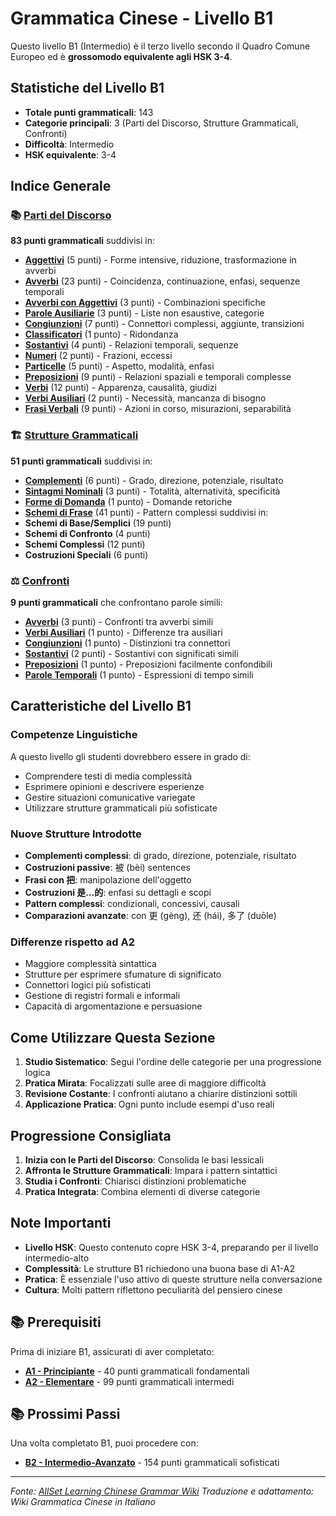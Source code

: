 # Grammatica Cinese - Livello B1

Questo livello B1 (Intermedio) è il terzo livello secondo il Quadro Comune Europeo ed è **grossomodo equivalente agli HSK 3-4**.

## Statistiche del Livello B1

- **Totale punti grammaticali**: 143
- **Categorie principali**: 3 (Parti del Discorso, Strutture Grammaticali, Confronti)
- **Difficoltà**: Intermedio
- **HSK equivalente**: 3-4

## Indice Generale

### 📚 [Parti del Discorso](./parti-del-discorso/)

**83 punti grammaticali** suddivisi in:

- **[Aggettivi](./parti-del-discorso/aggettivi.md)** (5 punti) - Forme intensive, riduzione, trasformazione in avverbi
- **[Avverbi](./parti-del-discorso/avverbi.md)** (23 punti) - Coincidenza, continuazione, enfasi, sequenze temporali
- **[Avverbi con Aggettivi](./parti-del-discorso/avverbi-con-aggettivi.md)** (3 punti) - Combinazioni specifiche
- **[Parole Ausiliarie](./parti-del-discorso/parole-ausiliarie.md)** (3 punti) - Liste non esaustive, categorie
- **[Congiunzioni](./parti-del-discorso/congiunzioni.md)** (7 punti) - Connettori complessi, aggiunte, transizioni
- **[Classificatori](./parti-del-discorso/classificatori.md)** (1 punto) - Ridondanza
- **[Sostantivi](./parti-del-discorso/sostantivi.md)** (4 punti) - Relazioni temporali, sequenze
- **[Numeri](./parti-del-discorso/numeri.md)** (2 punti) - Frazioni, eccessi
- **[Particelle](./parti-del-discorso/particelle.md)** (5 punti) - Aspetto, modalità, enfasi
- **[Preposizioni](./parti-del-discorso/preposizioni.md)** (9 punti) - Relazioni spaziali e temporali complesse
- **[Verbi](./parti-del-discorso/verbi.md)** (12 punti) - Apparenza, causalità, giudizi
- **[Verbi Ausiliari](./parti-del-discorso/verbi-ausiliari.md)** (2 punti) - Necessità, mancanza di bisogno
- **[Frasi Verbali](./parti-del-discorso/frasi-verbali.md)** (9 punti) - Azioni in corso, misurazioni, separabilità

### 🏗️ [Strutture Grammaticali](./strutture-grammaticali/)

**51 punti grammaticali** suddivisi in:

- **[Complementi](./strutture-grammaticali/complementi.md)** (6 punti) - Grado, direzione, potenziale, risultato
- **[Sintagmi Nominali](./strutture-grammaticali/sintagmi-nominali.md)** (3 punti) - Totalità, alternatività, specificità
- **[Forme di Domanda](./strutture-grammaticali/forme-di-domanda.md)** (1 punto) - Domande retoriche
- **[Schemi di Frase](./strutture-grammaticali/schemi-di-frase.md)** (41 punti) - Pattern complessi suddivisi in:
- **Schemi di Base/Semplici** (19 punti)
- **Schemi di Confronto** (4 punti)
- **Schemi Complessi** (12 punti)
- **Costruzioni Speciali** (6 punti)

### ⚖️ [Confronti](./confronti/)

**9 punti grammaticali** che confrontano parole simili:

- **[Avverbi](./confronti/avverbi.md)** (3 punti) - Confronti tra avverbi simili
- **[Verbi Ausiliari](./confronti/verbi-ausiliari.md)** (1 punto) - Differenze tra ausiliari
- **[Congiunzioni](./confronti/congiunzioni.md)** (1 punto) - Distinzioni tra connettori
- **[Sostantivi](./confronti/sostantivi.md)** (2 punti) - Sostantivi con significati simili
- **[Preposizioni](./confronti/preposizioni.md)** (1 punto) - Preposizioni facilmente confondibili
- **[Parole Temporali](./confronti/parole-temporali.md)** (1 punto) - Espressioni di tempo simili

## Caratteristiche del Livello B1

### Competenze Linguistiche

A questo livello gli studenti dovrebbero essere in grado di:

- Comprendere testi di media complessità
- Esprimere opinioni e descrivere esperienze
- Gestire situazioni comunicative variegate
- Utilizzare strutture grammaticali più sofisticate

### Nuove Strutture Introdotte

- **Complementi complessi**: di grado, direzione, potenziale, risultato
- **Costruzioni passive**: 被 (bèi) sentences
- **Frasi con 把**: manipolazione dell'oggetto
- **Costruzioni 是...的**: enfasi su dettagli e scopi
- **Pattern complessi**: condizionali, concessivi, causali
- **Comparazioni avanzate**: con 更 (gèng), 还 (hái), 多了 (duōle)

### Differenze rispetto ad A2

- Maggiore complessità sintattica
- Strutture per esprimere sfumature di significato
- Connettori logici più sofisticati
- Gestione di registri formali e informali
- Capacità di argomentazione e persuasione

## Come Utilizzare Questa Sezione

1. **Studio Sistematico**: Segui l'ordine delle categorie per una progressione logica
2. **Pratica Mirata**: Focalizzati sulle aree di maggiore difficoltà
3. **Revisione Costante**: I confronti aiutano a chiarire distinzioni sottili
4. **Applicazione Pratica**: Ogni punto include esempi d'uso reali

## Progressione Consigliata

1. **Inizia con le Parti del Discorso**: Consolida le basi lessicali
2. **Affronta le Strutture Grammaticali**: Impara i pattern sintattici
3. **Studia i Confronti**: Chiarisci distinzioni problematiche
4. **Pratica Integrata**: Combina elementi di diverse categorie

## Note Importanti

- **Livello HSK**: Questo contenuto copre HSK 3-4, preparando per il livello intermedio-alto
- **Complessità**: Le strutture B1 richiedono una buona base di A1-A2
- **Pratica**: È essenziale l'uso attivo di queste strutture nella conversazione
- **Cultura**: Molti pattern riflettono peculiarità del pensiero cinese

## 📚 Prerequisiti

Prima di iniziare B1, assicurati di aver completato:

- **[A1 - Principiante](../A1/README.md)** - 40 punti grammaticali fondamentali
- **[A2 - Elementare](../A2/README.md)** - 99 punti grammaticali intermedi

## 📚 Prossimi Passi

Una volta completato B1, puoi procedere con:

- **[B2 - Intermedio-Avanzato](../B2/README.md)** - 154 punti grammaticali sofisticati

---

*Fonte: [AllSet Learning Chinese Grammar Wiki](https://resources.allsetlearning.com/chinese/grammar/B1_grammar_points)*
*Traduzione e adattamento: Wiki Grammatica Cinese in Italiano*

